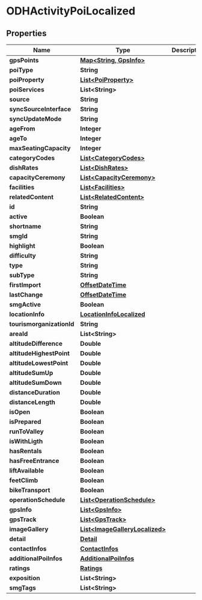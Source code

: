 
# ODHActivityPoiLocalized

## Properties
Name | Type | Description | Notes
------------ | ------------- | ------------- | -------------
**gpsPoints** | [**Map&lt;String, GpsInfo&gt;**](GpsInfo.md) |  |  [optional]
**poiType** | **String** |  |  [optional]
**poiProperty** | [**List&lt;PoiProperty&gt;**](PoiProperty.md) |  |  [optional]
**poiServices** | **List&lt;String&gt;** |  |  [optional]
**source** | **String** |  |  [optional]
**syncSourceInterface** | **String** |  |  [optional]
**syncUpdateMode** | **String** |  |  [optional]
**ageFrom** | **Integer** |  |  [optional]
**ageTo** | **Integer** |  |  [optional]
**maxSeatingCapacity** | **Integer** |  |  [optional]
**categoryCodes** | [**List&lt;CategoryCodes&gt;**](CategoryCodes.md) |  |  [optional]
**dishRates** | [**List&lt;DishRates&gt;**](DishRates.md) |  |  [optional]
**capacityCeremony** | [**List&lt;CapacityCeremony&gt;**](CapacityCeremony.md) |  |  [optional]
**facilities** | [**List&lt;Facilities&gt;**](Facilities.md) |  |  [optional]
**relatedContent** | [**List&lt;RelatedContent&gt;**](RelatedContent.md) |  |  [optional]
**id** | **String** |  |  [optional]
**active** | **Boolean** |  |  [optional]
**shortname** | **String** |  |  [optional]
**smgId** | **String** |  |  [optional]
**highlight** | **Boolean** |  |  [optional]
**difficulty** | **String** |  |  [optional]
**type** | **String** |  |  [optional]
**subType** | **String** |  |  [optional]
**firstImport** | [**OffsetDateTime**](OffsetDateTime.md) |  |  [optional]
**lastChange** | [**OffsetDateTime**](OffsetDateTime.md) |  |  [optional]
**smgActive** | **Boolean** |  |  [optional]
**locationInfo** | [**LocationInfoLocalized**](LocationInfoLocalized.md) |  |  [optional]
**tourismorganizationId** | **String** |  |  [optional]
**areaId** | **List&lt;String&gt;** |  |  [optional]
**altitudeDifference** | **Double** |  |  [optional]
**altitudeHighestPoint** | **Double** |  |  [optional]
**altitudeLowestPoint** | **Double** |  |  [optional]
**altitudeSumUp** | **Double** |  |  [optional]
**altitudeSumDown** | **Double** |  |  [optional]
**distanceDuration** | **Double** |  |  [optional]
**distanceLength** | **Double** |  |  [optional]
**isOpen** | **Boolean** |  |  [optional]
**isPrepared** | **Boolean** |  |  [optional]
**runToValley** | **Boolean** |  |  [optional]
**isWithLigth** | **Boolean** |  |  [optional]
**hasRentals** | **Boolean** |  |  [optional]
**hasFreeEntrance** | **Boolean** |  |  [optional]
**liftAvailable** | **Boolean** |  |  [optional]
**feetClimb** | **Boolean** |  |  [optional]
**bikeTransport** | **Boolean** |  |  [optional]
**operationSchedule** | [**List&lt;OperationSchedule&gt;**](OperationSchedule.md) |  |  [optional]
**gpsInfo** | [**List&lt;GpsInfo&gt;**](GpsInfo.md) |  |  [optional]
**gpsTrack** | [**List&lt;GpsTrack&gt;**](GpsTrack.md) |  |  [optional]
**imageGallery** | [**List&lt;ImageGalleryLocalized&gt;**](ImageGalleryLocalized.md) |  |  [optional]
**detail** | [**Detail**](Detail.md) |  |  [optional]
**contactInfos** | [**ContactInfos**](ContactInfos.md) |  |  [optional]
**additionalPoiInfos** | [**AdditionalPoiInfos**](AdditionalPoiInfos.md) |  |  [optional]
**ratings** | [**Ratings**](Ratings.md) |  |  [optional]
**exposition** | **List&lt;String&gt;** |  |  [optional]
**smgTags** | **List&lt;String&gt;** |  |  [optional]



